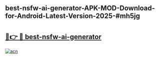 ## best-nsfw-ai-generator-APK-MOD-Download-for-Android-Latest-Version-2025-#mh5jg

# <h2><a href="https://bedroomkl.my?title=best-nsfw-ai-generator&ref=20M">🔗👉 🔴 best-nsfw-ai-generator</a></h2>

[![acn](https://github.com/user-attachments/assets/0f9c940e-d8b0-45ae-aac7-cd30a18b3e1c)](https://bedroomkl.my?title=best-nsfw-ai-generator&ref=20M)

